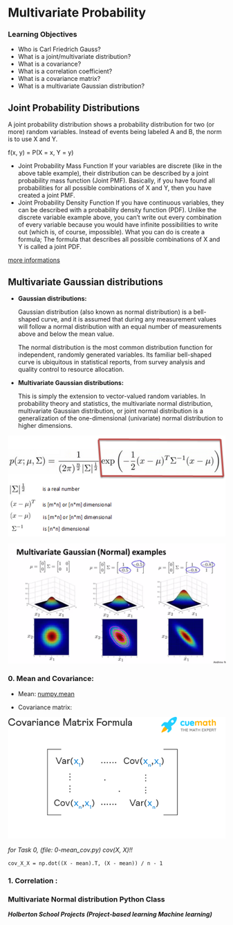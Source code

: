 # **Multivariate Probability**

### **Learning Objectives**

* Who is Carl Friedrich Gauss?
* What is a joint/multivariate distribution?
* What is a covariance?
* What is a correlation coefficient?
* What is a covariance matrix?
* What is a multivariate Gaussian distribution?


## Joint Probability Distributions

A joint probability distribution shows a probability distribution for two (or more) random variables. Instead of events being labeled A and B, the norm is to use X and Y.

f(x, y) = P(X = x, Y = y)

* Joint Probability Mass Function
If your variables are discrete (like in the above table example), their distribution can be described by a joint probability mass function (Joint PMF). Basically, if you have found all probabilities for all possible combinations of X and Y, then you have created a joint PMF.
* Joint Probability Density Function
If you have continuous variables, they can be described with a probability density function (PDF). Unlike the discrete variable example above, you can’t write out every combination of every variable because you would have infinite possibilities to write out (which is, of course, impossible). What you can do is create a formula; The formula that describes all possible combinations of X and Y is called a joint PDF.

[more informations](https://www.statisticshowto.com/joint-probability-distribution/)

## Multivariate Gaussian distributions

* **Gaussian distributions:**

	Gaussian distribution (also known as normal distribution) is a bell-shaped curve, and it is assumed that during any measurement values will follow a normal distribution with an equal number of measurements above and below the mean value.

	The normal distribution is the most common distribution function for independent, randomly generated variables. Its familiar bell-shaped curve is ubiquitous in statistical reports, from survey analysis and quality control to resource allocation.


* **Multivariate Gaussian distributions:**

	This is simply the extension to vector-valued random variables.
	In probability theory and statistics, the multivariate normal distribution, multivariate Gaussian distribution, or joint normal distribution is a generalization of the one-dimensional (univariate) normal distribution to higher dimensions.

![multi_dis](./img/multi_dis.png)

![multi_dis_graph](./img/multi_dis_graph.png)

### **0. Mean and Covariance:**

* Mean:
[numpy.mean](https://numpy.org/doc/stable/reference/generated/numpy.mean.html)

* Covariance matrix:


![covariance-matrix-formula](./img/covar.png)


*for Task 0, (file: 0-mean_cov.py) cov(X, X)!!*

```
cov_X_X = np.dot((X - mean).T, (X - mean)) / n - 1
```

### **1. Correlation :**


### **Multivariate Normal distribution Python Class**



***Holberton School Projects (Project-based learning Machine learning)***